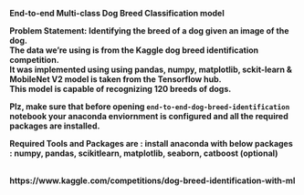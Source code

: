 <b>End-to-end Multi-class Dog Breed Classification model<b/> <br/>

Problem Statement: Identifying the breed of a dog given an image of the dog.
<br/>
The data we’re using is from the Kaggle dog breed identification competition.
<br/>
It was implemented using using pandas, numpy, matplotlib, sckit-learn & MobileNet V2 model is taken from the Tensorflow hub.
<br/>
This model is capable of recognizing 120 breeds of dogs.
<br/>

Plz, make sure that before opening `end-to-end-dog-breed-identification` notebook your anaconda enviornment is configured and all the required packages are installed.

Required Tools and Packages are :
install anaconda with below packages : 
numpy, pandas, scikitlearn, matplotlib, seaborn, catboost (optional)

<br/>
https://www.kaggle.com/competitions/dog-breed-identification-with-ml
